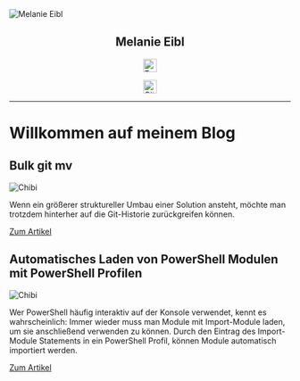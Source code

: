 <div id="container">
    <img src="/images/_Q1A2953_square.jpg" alt="Melanie Eibl" class="img-mee">
</div>

<h2 style="text-align: center;">Melanie Eibl</h2>

<div style=" margin: auto; width: 50%; width: fit-content;">

  <a id="linkedin" target="_blank" href="https://www.linkedin.com/in/melanieeibl" aria-label="LinkedIn" rel="noreferrer"><img src="/images/social/linkedin.svg" alt="Twitter" width="24" height="24"></a>
  <!--<a id="github" target="_blank" href="https://github.com/melanieeibl" aria-label="Github" rel="noreferrer"><img src="/images/social/github.svg" alt="LinkedIn" width="24" height="24"></a>-->
  <a id="twitter" target="_blank" href="https://twitter.com/melanieeibl" aria-label="Twitter" rel="noreferrer"><img src="/images/social/twitter.svg" alt="GitHub" width="24" height="24"></a>
  <!--<a id="rss2" target="_blank" href="/feed.rss" aria-label="RSS" rel="noreferrer"><img src="/images/social/rss-fill.svg" alt="RSS" width="24" height="24"></a>-->
  
</div>

<hr class="hr-mee"/>

# Willkommen auf meinem Blog

## Bulk git mv

![Chibi](/images/PowerShell-7-Avatar-Icon.png)

Wenn ein größerer struktureller Umbau einer Solution ansteht, möchte man trotzdem hinterher auf die Git-Historie zurückgreifen können.

[Zum Artikel](/articles/BulkGitMv.html)

## Automatisches Laden von PowerShell Modulen mit PowerShell Profilen

![Chibi](/images/PowerShell-7-Avatar-Icon.png)

Wer PowerShell häufig interaktiv auf der Konsole verwendet, kennt es wahrscheinlich: Immer wieder muss man Module mit Import-Module laden, um sie anschließend verwenden zu können. Durch den Eintrag des Import-Module Statements in ein PowerShell Profil, können Module automatisch importiert werden.

[Zum Artikel](/articles/LoadPsModule.html)


